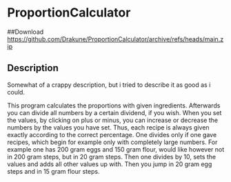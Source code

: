 # ProportionCalculator

##Download
https://github.com/Drakune/ProportionCalculator/archive/refs/heads/main.zip

## Description
Somewhat of a crappy description, but i tried to describe it as good as i could.

This program calculates the proportions with given ingredients. Afterwards you can divide all numbers by a certain dividend, if you wish. When you set the values, by clicking on plus or minus, you can increase or decrease the numbers by the values you have set. Thus, each recipe is always given exactly according to the correct percentage. One divides only if one gave recipes, which begin for example only with completely large numbers. For example one has 200 gram eggs and 150 gram flour, would like however not in 200 gram steps, but in 20 gram steps. Then one divides by 10, sets the values and adds all other values up with. Then you jump in 20 gram egg steps and in 15 gram flour steps.
